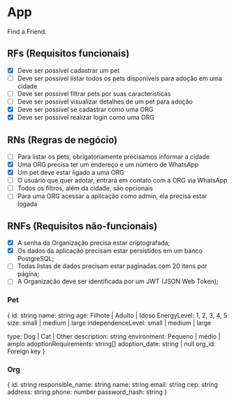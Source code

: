 # App

Find a Friend.

## RFs (Requisitos funcionais)

- [x] Deve ser possível cadastrar um pet
- [ ] Deve ser possível listar todos os pets disponíveis para adoção em uma cidade
- [ ] Deve ser possível filtrar pets por suas características
- [ ] Deve ser possível visualizar detalhes de um pet para adoção
- [x] Deve ser possível se cadastrar como uma ORG
- [x] Deve ser possível realizar login como uma ORG

## RNs (Regras de negócio)

- [ ] Para listar os pets, obrigatoriamente precisamos informar a cidade
- [x] Uma ORG precisa ter um endereço e um número de WhatsApp
- [x] Um pet deve estar ligado a uma ORG
- [ ] O usuário que quer adotar, entrará em contato com a ORG via WhatsApp
- [ ] Todos os filtros, além da cidade, são opcionais
- [ ] Para uma ORG acessar a aplicação como admin, ela precisa estar logada

## RNFs (Requisitos não-funcionais)

- [x] A senha da Organização precisa estar criptografada;
- [x] Os dados da aplicação precisam estar persistidos em um banco PostgreSQL;
- [ ] Todas listas de dados precisam estar paginadas com 20 itens por página;
- [ ] A Organização deve ser identificada por um JWT (JSON Web Token);

### Pet 
{
  id: string 
  name: string
  age: Filhote | Adulto | Idoso
  EnergyLevel: 1, 2, 3, 4, 5
  size: small | medium | large
  independenceLevel: small | medium | large
  <!-- imgUrl: string -->
  type: Dog | Cat | Other
  description: string
  environment: Pequeno | médio | amplo
  adoptionRequirements: string[]
  adoption_date: string | null
  org_id: Foreign key
} 

### Org
{
 id: string
 responsible_name: string
 name: string
 email: string
 cep: string
 address: string
 phone: number
 password_hash: string
}
